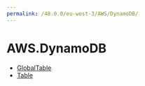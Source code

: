 ```yaml
---
permalink: /48.0.0/eu-west-3/AWS/DynamoDB/
---
```


# AWS.DynamoDB



* [GlobalTable](GlobalTable.md)
* [Table](Table.md)